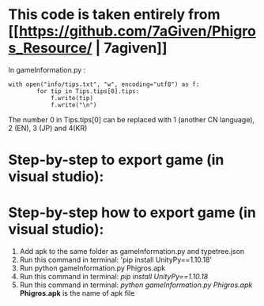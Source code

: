 # This code is taken entirely from [[https://github.com/7aGiven/Phigros_Resource/ | 7agiven]]

In gameInformation.py :     
```
with open("info/tips.txt", "w", encoding="utf8") as f:
        for tip in Tips.tips[0].tips:
            f.write(tip)
            f.write("\n")
```
The number 0 in Tips.tips[0] can be replaced with 1 (another CN language), 2 (EN), 3 (JP) and 4(KR)

# Step-by-step to export game (in visual studio): #
# Step-by-step how to export game (in visual studio): #
1. Add apk to the same folder as gameInformation.py and typetree.json
2. Run this command in terminal: 'pip install UnityPy==1.10.18'
3. Run python gameInformation.py Phigros.apk
2. Run this command in terminal: *pip install UnityPy==1.10.18*
3. Run this command in terminal: *python gameInformation.py Phigros.apk*
   **Phigros.apk** is the name of apk file
